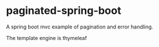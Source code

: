 # paginated-spring-boot

A spring boot mvc example of pagination and error handling. 

The template engine is thymeleaf
